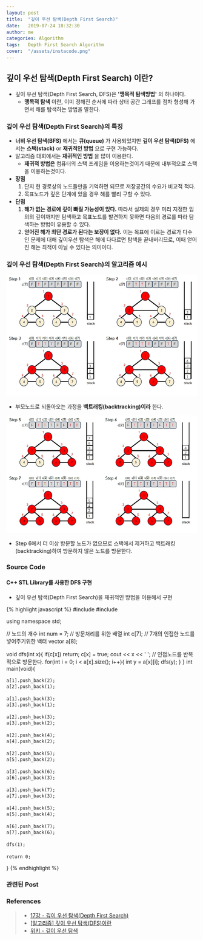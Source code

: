```yaml
---
layout: post
title:  "깊이 우선 탐색(Depth First Search)"
date:   2019-07-24 18:32:30
author: me
categories: Algorithm
tags:	Depth First Search Algorithm
cover:  "/assets/instacode.png"
---
```


## 깊이 우선 탐색(Depth First Search) 이란?
* 깊이 우선 탐색(Depth First Search, DFS)은 __'맹목적 탐색방법'__ 의 하나이다.<br>
  + __맹목적 탐색__ 이란, 이미 정해진 순서에 따라 상태 공간 그래프를 점차 형성해 가면서 해를 탐색하는 방법을 말한다.

### 깊이 우선 탐색(Depth First Search)의 특징
* __너비 우선 탐색(BFS)__ 에서는 __큐(queue)__ 가 사용되었지만 __깊이 우선 탐색(DFS)__ 에서는 __스택(stack)__ or __재귀적인 방법__ 으로 구현 가능하다.
* 알고리즘 대회에서는 __재귀적인 방법__ 을 많이 이용한다.
  * __재귀적 방법은__ 컴퓨터의 스택 프레임을 이용하는것이기 때문에 내부적으로 스택을 이용하는것이다.
* __장점__
  1. 단지 현 경로상의 노드들만을 기억하면 되므로 저장공간의 수요가 비교적 적다.
  2. 목표노드가 깊은 단계에 있을 경우 해를 빨리 구할 수 있다.
* __단점__
  1. __해가 없는 경로에 깊이 빠질 가능성이 있다.__ 따라서 실제의 경우 미리 지정한 임의의 깊이까지만 탐색하고 목표노드를 발견하지 못하면 다음의 경로를 따라 탐색하는 방법이 유용할 수 있다.
  2. __얻어진 해가 최단 경로가 된다는 보장이 없다.__ 이는 목표에 이르는 경로가 다수인 문제에 대해 깊이우선 탐색은 해에 다다르면 탐색을 끝내버리므로, 이때 얻어진 해는 최적이 아닐 수 있다는 의미이다.


### 깊이 우선 탐색(Depth First Search)의 알고리즘 예시
<a href="/assets/images/algorithm/dfs1.JPG" data-lightbox="falcon9-large" data-title="Check out the image">
  <img src="/assets/images/algorithm/dfs1.JPG" title="Check out the image">
</a>

* 부모노드로 되돌아오는 과정을 __백트래킹(backtracking)이라__ 한다.

<a href="/assets/images/algorithm/dfs2.JPG" data-lightbox="falcon9-large" data-title="Check out the image">
  <img src="/assets/images/algorithm/dfs2.JPG" title="Check out the image">
</a>

* Step 6에서 더 이상 방문할 노드가 없으므로 스택에서 제거하고 백트래킹(backtracking)하여 방문하지 않은 노드를 방문한다.


### Source Code


#### C++ STL Library를 사용한 DFS 구현
* 깊이 우선 탐색(Depth First Search)을 재귀적인 방법을 이용해서 구현

{% highlight javascript %}
#include <iostream>
#include <vector>

using namespace std;

// 노드의 개수 
int num = 7;
// 방문처리를 위한 배열 
int c[7];
// 7개의 인접한 노드를 넣어주기위한 백터 
vector<int> a[8];

void dfs(int x){
	if(c[x]) return; 
	c[x] = true;
	cout << x << ' ';
	// 인접노드를 반복적으로 방문한다. 
	for(int i = 0; i < a[x].size(); i++){
		int y = a[x][i];
		dfs(y);	
	}
}
int main(void){
	
	a[1].push_back(2);
	a[2].push_back(1);
	
	a[1].push_back(3);
	a[3].push_back(1);
	
	a[2].push_back(3);
	a[3].push_back(2);
	
	a[2].push_back(4);
	a[4].push_back(2);
	
	a[2].push_back(5);
	a[5].push_back(2);
	
	a[3].push_back(6);
	a[6].push_back(3);
	
	a[3].push_back(7);
	a[7].push_back(3);
	
	a[4].push_back(5);
	a[5].push_back(4);
	
	a[6].push_back(7);
	a[7].push_back(6);
	
	dfs(1);
	
	return 0;
}
{% endhighlight %}



### 관련된 Post


### References
> * <a href="https://www.youtube.com/watch?v=l0Rsu7dziws&list=PLRx0vPvlEmdDHxCvAQS1_6XV4deOwfVrz&index=17">17강 - 깊이 우선 탐색(Depth First Search)<a>
> * <a href="https://gmlwjd9405.github.io/2018/08/14/algorithm-dfs.html">[알고리즘] 깊이 우선 탐색(DFS)이란<a>
> * <a href="https://ko.wikipedia.org/wiki/%EA%B9%8A%EC%9D%B4_%EC%9A%B0%EC%84%A0_%ED%83%90%EC%83%89">위키 - 깊이 우선 탐색<a>